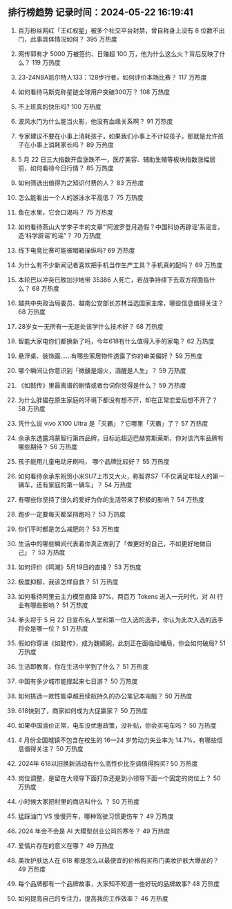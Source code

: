 
## 排行榜趋势 记录时间：2024-05-22 16:19:41
  
  1. 百万粉丝网红「王红权星」被多个社交平台封禁，曾自称身上没有 8 位数不出门，此事具体情况如何？ 395 万热度
    
  2. 网传郭有才 5000 万被签约、日赚超 100 万，他为什么这么火？背后反映了什么？ 119 万热度
    
  3. 23-24NBA凯尔特人133：128步行者，如何评价本场比赛？ 117 万热度
    
  4. 如何看待马斯克称星链全球用户突破300万？ 108 万热度
    
  5. 不上班真的快乐吗? 100 万热度
    
  6. 波风水门为什么能当火影，他没有血缘关系啊？ 91 万热度
    
  7. 专家建议不要在小事上消耗孩子，如果我们小事上不计较孩子，那就是允许孩子在小事上消耗家长吗？ 89 万热度
    
  8. 5 月 22 日三大指数开盘涨跌不一，医疗美容、辅助生殖等板块指数涨幅居前，如何看待今日行情？ 85 万热度
    
  9. 如何筛选出值得为之知识付费的人？ 83 万热度
    
  10. 怎么能看出一个人的游泳水平高低？ 75 万热度
    
  11. 鱼在水里，它会口渴吗？ 75 万热度
    
  12. 如何看待燕山大学李子丰的文章“‘阿波罗登月造假？中国科协再辟谣’系谣言，造‘科学辟谣’的谣”？ 70 万热度
    
  13. 线下电竞比赛可能被暗箱操纵吗? 69 万热度
    
  14. 为什么有不少新闻记者喜欢把手机当作生产工具？手机真的配吗？ 69 万热度
    
  15. 本轮巴以冲突已致加沙地带 35386 人死亡，若战争持续下去双方将面临什么？ 68 万热度
    
  16. 越共中央政治局委员、越南公安部长苏林当选国家主席，哪些信息值得关注？ 68 万热度
    
  17. 28岁女一无所有一无是处该学什么技术好？ 68 万热度
    
  18. 智能大家电你们都换新了吗，今年618有什么值得入手的家电？ 62 万热度
    
  19. 悬浮桌、装饰画……有哪些家居物件透露了你的审美偏好？ 59 万热度
    
  20. 哪个瞬间让你意识到「微醺是烟火，酒醒是人生」？ 59 万热度
    
  21. 《如懿传》里最离谱的剧情或者台词你觉得是什么？ 59 万热度
    
  22. 为什么胖猫在原生家庭的环境下都没有想不开，却在正常恋爱后想不开了？ 58 万热度
    
  23. 凭什么说 vivo X100 Ultra 是「灭霸」？它哪里「灭霸」了？ 57 万热度
    
  24. 余承东透露鸿蒙智行第四品牌，目标远超迈巴赫劳斯莱斯，你对该汽车品牌有哪些期待？ 56 万热度
    
  25. 孩子能用儿童电动牙刷吗， 哪个品牌比较好？ 55 万热度
    
  26. 如何看待余承东祝贺小米SU7上市又大火，称智界S7「不仅满足年轻人的第一辆车，还有家庭的第一辆车」？ 54 万热度
    
  27. 有哪些你坚持了很久的爱好为你的生活带来了积极的影响？ 54 万热度
    
  28. 跑步一定要每天都坚持跑吗？ 53 万热度
    
  29. 你们平时都是怎么减肥的？ 53 万热度
    
  30. 生活中的哪些瞬间代表着你真正做到了「做更好的自己，不如更好地做自己」？ 53 万热度
    
  31. 如何评价《鸣潮》5月19日的直播？ 53 万热度
    
  32. 极度抑郁，我该怎样自救？ 51 万热度
    
  33. 如何看待阿里云主力模型直降 97%，两百万 Tokens 进入一元时代，对 AI 行业有哪些影响？ 51 万热度
    
  34. 拳头将于 5 月 22 日宣布名人堂和第一位入选的选手，你认为此次入选的选手将会是哪一位？ 51 万热度
    
  35. 假如你穿进《如懿传》，成为魏嬿婉，此刻正在面临经幡局，你会如何破局? 51 万热度
    
  36. 生活即教育，你在生活中学到了什么？ 51 万热度
    
  37. 中国有多少城市能撑起来七日游？ 50 万热度
    
  38. 如何挑选一款性能卓越且续航持久的办公笔记本电脑？ 50 万热度
    
  39. 618快到了，商家如何成为大促赢家？ 50 万热度
    
  40. 如果中国油价正常，电车没优惠政策，没补贴，你会买电车吗？ 50 万热度
    
  41. 4 月份全国城镇不包含在校生的 16—24 岁劳动力失业率为 14.7%，有哪些信息值得关注？ 50 万热度
    
  42. 2024年 618以旧换新活动有什么高性价比空调值得购买? 50 万热度
    
  43. 岗位调整，是留在大领导下面打杂还是到小领导下面一个固定的岗位上？ 50 万热度
    
  44. 小时候大家把村里的商店叫什么 ？ 50 万热度
    
  45. 猛踩油门 VS 慢慢开车，哪种驾驶习惯更伤车？ 49 万热度
    
  46. 2024 年会不会是 AI 大模型创业公司的寒冬？ 49 万热度
    
  47. 爱情片存在的意义在哪？ 49 万热度
    
  48. 美妆护肤达人在 618 都是怎么以最便宜的价格购买热门美妆护肤大爆品的？ 49 万热度
    
  49. 每个品牌都有一个品牌故事，大家知不知道一些好玩的品牌故事? 48 万热度
    
  50. 如何提高自己的专注力，提高我的工作效率？ 46 万热度
    
